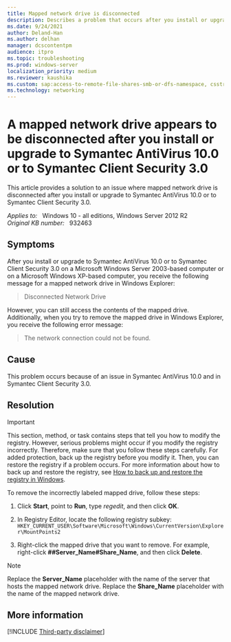 ```yaml
---
title: Mapped network drive is disconnected
description: Describes a problem that occurs after you install or upgrade to Symantec AntiVirus 10.0 or to Symantec Client Security 3.0. Describes how to resolve the problem.
ms.date: 9/24/2021
author: Deland-Han
ms.author: delhan
manager: dcscontentpm
audience: itpro
ms.topic: troubleshooting
ms.prod: windows-server
localization_priority: medium
ms.reviewer: kaushika
ms.custom: sap:access-to-remote-file-shares-smb-or-dfs-namespace, csstroubleshoot
ms.technology: networking
---
```

# A mapped network drive appears to be disconnected after you install or upgrade to Symantec AntiVirus 10.0 or to Symantec Client Security 3.0

This article provides a solution to an issue where mapped network drive is disconnected after you install or upgrade to Symantec AntiVirus 10.0 or to Symantec Client Security 3.0.

_Applies to:_ &nbsp; Windows 10 - all editions, Windows Server 2012 R2  
_Original KB number:_ &nbsp; 932463

## Symptoms

After you install or upgrade to Symantec AntiVirus 10.0 or to Symantec Client Security 3.0 on a Microsoft Windows Server 2003-based computer or on a Microsoft Windows XP-based computer, you receive the following message for a mapped network drive in Windows Explorer:

> Disconnected Network Drive

However, you can still access the contents of the mapped drive. Additionally, when you try to remove the mapped drive in Windows Explorer, you receive the following error message:

> The network connection could not be found.

## Cause

This problem occurs because of an issue in Symantec AntiVirus 10.0 and in Symantec Client Security 3.0.

## Resolution

> [!IMPORTANT]
> This section, method, or task contains steps that tell you how to modify the registry. However, serious problems might occur if you modify the registry incorrectly. Therefore, make sure that you follow these steps carefully. For added protection, back up the registry before you modify it. Then, you can restore the registry if a problem occurs. For more information about how to back up and restore the registry, see [How to back up and restore the registry in Windows](https://support.microsoft.com/help/322756).

To remove the incorrectly labeled mapped drive, follow these steps:

1. Click **Start**, point to **Run**, type *regedit*, and then click **OK**.
2. In Registry Editor, locate the following registry subkey:  `HKEY_CURRENT_USER\Software\Microsoft\Windows\CurrentVersion\Explorer\MountPoints2`  

3. Right-click the mapped drive that you want to remove. For example, right-click **##Server_Name#Share_Name**, and then click **Delete**.

> [!NOTE]
> Replace the **Server_Name** placeholder with the name of the server that hosts the mapped network drive. Replace the **Share_Name** placeholder with the name of the mapped network drive.

## More information

[!INCLUDE [Third-party disclaimer](../../includes/third-party-disclaimer.md)]
